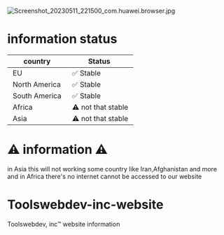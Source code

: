 ![Screenshot_20230511_221500_com.huawei.browser.jpg](https://github.com/Toolswebdev/toolswebdev-inc-app/assets/107917094/ae380137-392a-4954-8108-55b6dd0c47c8)

# information status
| country |Status | 
 |----------|----------|
 | EU | ✅ Stable |  
 | North America | ✅ Stable |  
 | South America | ✅ Stable |  
 | Africa | ⚠️ not that stable | 
 | Asia | ⚠️ not that stable | 

# ⚠️ information ⚠️

in Asia this will not working some country
like Iran,Afghanistan and more
and in Africa there's no internet cannot be accessed to our website

# Toolswebdev-inc-website
Toolswebdev, inc™ website information
